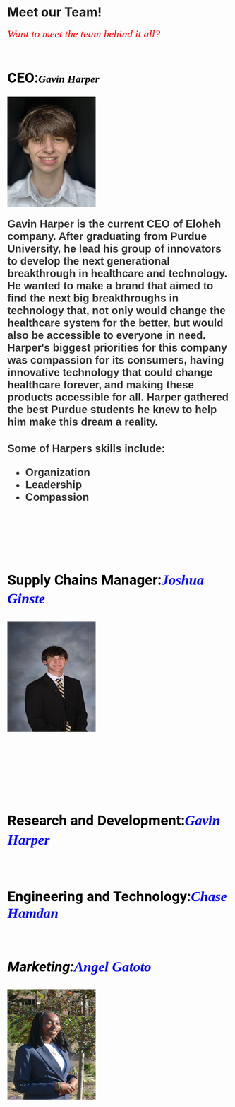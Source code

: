 # Meet our Team!
<html>
<head>
   <p><font face="Times new roman"><font color="red"><font size="5"><i>Want to meet the team behind it all?</i>
   <br/>
   <br/>
   <h1><font face="Roboto"><font color="black"><font size="6">CEO:<font face="Times new roman"><font color="black"><font size="5"><i>Gavin Harper</i>
   <p><img src="https://github.com/TrevTroopa/TrevTroopa.github.io/blob/main/IMG_4393.jpeg?raw=true" height="250" width="200" align="center"/></p>
      <p><font face="Arial"><font color="#333333">Gavin Harper is the current CEO of Eloheh company. After graduating from Purdue University, he lead his group of innovators to develop the next generational breakthrough in healthcare and technology. He wanted to make a brand that aimed to find the next big breakthroughs in technology that, not only would change the healthcare system for the better, but would also be accessible to everyone in need. Harper's biggest priorities for this company was compassion for its consumers, having innovative technology that could change healthcare forever, and making these products accessible for all. Harper gathered the best Purdue students he knew to help him make this dream a reality.
   <p></p>Some of Harpers skills include:
<body>
   <ul>
      <li>Organization</li>
      <li>Leadership</li>
      <li>Compassion</li>
   </ul>
</body>
   <br/>
   <br/>
   <h2><font face="Roboto"><font color="black"><font size="6"><b>Supply Chains Manager:</b><font face="Times new roman"><font color="blue"><font size="6"><i>Joshua Ginste</i>
   <p><img src="https://github.com/TrevTroopa/TrevTroopa.github.io/blob/main/IMG_5411.jpeg?raw=true" height="250" width="200"/></p>
   <br/>
   <br/>
   <h3><font face="Roboto"><font color="black"><font size="6"><b>Research and Development:</b><font face="Times new roman"><font color="blue"><font size="6"><i>Gavin Harper</i>
   <br/>
   <br/>
   <h4><font face="Roboto"><font color="black"><font size="6"><b>Engineering and Technology:</b><font face="Times new roman"><font color="blue"><font size="6"><i>Chase Hamdan</i>
   <br/>
   <br/>
   <h5><font face="Roboto"><font color="black"><font size="6"><b>Marketing:</b><font face="Times new roman"><font color="blue"><font size="6"><i>Angel Gatoto</i>
   <p><img src="https://github.com/TrevTroopa/TrevTroopa.github.io/blob/main/IMG_9973.PNG?raw=true" height="250" width="200"/></p>

